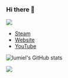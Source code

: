 ### Hi there 👋

![](https://komarev.com/ghpvc/?username=xpboosting&color=blueviolet)

- [Steam](https://steamcommunity.com/id/xpboosting)
- [Website](https://elegy.wtf/x)
- [YouTube](https://www.youtube.com/watch?v=PYY8D6n9N1I)


![lumiel's GitHub stats](https://github-readme-stats.vercel.app/api?username=xpboosting&show_icons=true&theme=radical)

<img src="https://lanyard.cnrad.dev/api/886239464756768808">

